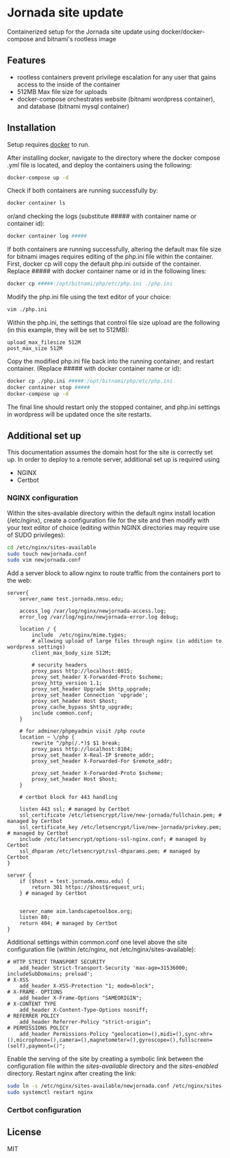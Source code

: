 # Jornada site update

Containerized setup for the Jornada site update using docker/docker-compose and bitnami's rootless image

## Features

- rootless containers prevent privilege escalation for any user that gains access to the inside of the container
- 512MB Max file size for uploads 
- docker-compose orchestrates website (bitnami wordpress container), and database (bitnami mysql container)


## Installation

Setup requires [docker] to run.

After installing docker, navigate to the directory where the docker compose .yml file is located, and deploy the containers using the following:

```sh
docker-compose up -d
```

Check if both containers are running successfully by:

```sh
docker container ls
```

or/and checking the logs (substitute ##### with container name or container id):

```sh
docker container log #####
```

If both containers are running successfully, altering the default max file size for bitnami images requires editing of the php.ini file within the container. First, docker cp will copy the default php.ini outside of the container. Replace ##### with docker container name or id in the following lines:

```sh
docker cp #####:/opt/bitnami/php/etc/php.ini ./php.ini
```

Modify the php.ini file using the text editor of your choice:
```sh
vim ./php.ini
```

Within the php.ini, the settings that control file size upload are the following (in this example, they will be set to 512MB):
```text
upload_max_filesize 512M
post_max_size 512M
```

Copy the modified php.ini file back into the running container, and restart container. (Replace ##### with docker container name or id): 

```sh
docker cp ./php.ini #####:/opt/bitnami/php/etc/php.ini 
docker container stop #####
docker-compose up -d
```

The final line should restart only the stopped container, and php.ini settings in wordpress will be updated once the site restarts. 

## Additional set up

This documentation assumes the domain host for the site is correctly set up. In order to deploy to a remote server, additional set up is required using

- NGINX
- Certbot


### NGINX configuration 

Within the sites-available directory within the default nginx install location (/etc/nginx), create a configuration file for the site and then modify with your text editor of choice (editing within NGINX directories may require use of SUDO privileges): 

```sh
cd /etc/nginx/sites-available
sudo touch newjornada.conf
sudo vim newjornada.conf
```

Add a server block to allow nginx to route traffic from the containers port to the web:
```
server{
    server_name test.jornada.nmsu.edu;

    access_log /var/log/nginx/newjornada-access.log;
    error_log /var/log/nginx/newjornada-error.log debug;

    location / {
        include  /etc/nginx/mime.types;
        # allowing upload of large files through nginx (in addition to wordpress settings)
        client_max_body_size 512M;
        
        # security headers
        proxy_pass http://localhost:8015;
        proxy_set_header X-Forwarded-Proto $scheme;
        proxy_http_version 1.1;
        proxy_set_header Upgrade $http_upgrade;
        proxy_set_header Connection 'upgrade';
        proxy_set_header Host $host;
        proxy_cache_bypass $http_upgrade;
        include common.conf; 
    }

    # for adminer/phpmyadmin visit /php route
    location ~ \/php {
        rewrite ^/php(/.*)$ $1 break;
        proxy_pass http://localhost:8104;
        proxy_set_header X-Real-IP $remote_addr;
        proxy_set_header X-Forwarded-For $remote_addr;

        proxy_set_header X-Forwarded-Proto $scheme;
        proxy_set_header Host $host;
    }

    # certbot block for 443 handling

    listen 443 ssl; # managed by Certbot
    ssl_certificate /etc/letsencrypt/live/new-jornada/fullchain.pem; # managed by Certbot
    ssl_certificate_key /etc/letsencrypt/live/new-jornada/privkey.pem; # managed by Certbot
    include /etc/letsencrypt/options-ssl-nginx.conf; # managed by Certbot
    ssl_dhparam /etc/letsencrypt/ssl-dhparams.pem; # managed by Certbot
}

server {
    if ($host = test.jornada.nmsu.edu) {
        return 301 https://$host$request_uri;
    } # managed by Certbot


    server_name aim.landscapetoolbox.org;
    listen 80;
    return 404; # managed by Certbot
}

```

Additional settings within common.conf one level above the site configuration file (within /etc/nginx, not /etc/nginx/sites-available):
```
# HTTP STRICT TRANSPORT SECURITY
    add_header Strict-Transport-Security 'max-age=31536000; includeSubDomains; preload';
# X-XSS
    add_header X-XSS-Protection "1; mode=block";
# X-FRAME- OPTIONS
    add_header X-Frame-Options "SAMEORIGIN";
# X-CONTENT TYPE
    add_header X-Content-Type-Options nosniff;
# REFERRER POLICY
    add_header Referrer-Policy "strict-origin";
# PERMISSIONS POLICY
    add_header Permissions-Policy "geolocation=(),midi=(),sync-xhr=(),microphone=(),camera=(),magnetometer=(),gyroscope=(),fullscreen=(self),payment=()";

```

Enable the serving of the site by creating a symbolic link between the configuration file within the _sites-available_ directory and the _sites-enabled_ directory. Restart nginx after creating the link:

```sh
sudo ln -s /etc/nginx/sites-available/newjornada.conf /etc/nginx/sites-enabled
sudo systemctl restart nginx
```

### Certbot configuration 


## License

MIT


[//]: # (reference links)

   [docker]: <https://docs.docker.com/get-docker>
   
